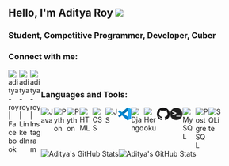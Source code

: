 ## Hello, I'm Aditya Roy <img src="https://raw.githubusercontent.com/MartinHeinz/MartinHeinz/master/wave.gif" width="10px">
### Student, Competitive Programmer, Developer, Cuber

### Connect with me:

<a href="https://www.facebook.com/2017ROYA02">
<img align="left" alt="aditya-roy | Facebook" width="22px" src="https://upload.wikimedia.org/wikipedia/commons/4/44/Facebook_Logo.png" />
</a>
<a href="https://www.linkedin.com/in/aditya-roy-b59ba386/">
<img align="left" alt="aditya-roy | LinkedIn" width="22px" src="https://cdn-icons-png.flaticon.com/512/174/174857.png" />
</a>
<a href="https://www.instagram.com/__._adi_.__/">
<img align="left" alt="aditya-roy | Instagram" width="22px" src="http://assets.stickpng.com/images/580b57fcd9996e24bc43c521.png" />
</a
<br/>
<br />

### Languages and Tools:
<img align="left" alt="Java" width="26px" src="https://cdn.freebiesupply.com/logos/thumbs/2x/java-4-logo.png" />
<img align="left" alt="Python" width="26px" src="https://upload.wikimedia.org/wikipedia/commons/thumb/c/c3/Python-logo-notext.svg/600px-Python-logo-notext.svg.png" />
<img align="left" alt="Python" width="26px" src="https://upload.wikimedia.org/wikipedia/commons/thumb/1/18/ISO_C%2B%2B_Logo.svg/306px-ISO_C%2B%2B_Logo.svg.png" />
<img align="left" alt="HTML" width="26px" src="https://iconape.com/wp-content/files/im/353223/svg/html5-without-wordmark-color.svg" />
<img align="left" alt="CSS" width="26px" src="https://upload.wikimedia.org/wikipedia/commons/thumb/6/62/CSS3_logo.svg/800px-CSS3_logo.svg.png" />
<img align="left" alt="JS" width="26px" src="https://cdn.freebiesupply.com/logos/large/2x/logo-javascript-logo-png-transparent.png" />
<img align="left" alt="Visual Studio Code" width="26px" src="https://raw.githubusercontent.com/github/explore/80688e429a7d4ef2fca1e82350fe8e3517d3494d/topics/visual-studio-code/visual-studio-code.png" />
<img align="left" alt="Django" width="26px" src="https://icon-library.com/images/django-icon/django-icon-0.jpg" />
<img align="left" alt="Heroku" width="26px" src="https://www.nicepng.com/png/full/223-2233246_heroku-logo-salesforce-heroku.png" />
<img align="left" alt="GitHub" width="26px" src="https://raw.githubusercontent.com/github/explore/78df643247d429f6cc873026c0622819ad797942/topics/github/github.png" />
<img align="left" alt="Terminal" width="26px" src="https://raw.githubusercontent.com/github/explore/80688e429a7d4ef2fca1e82350fe8e3517d3494d/topics/terminal/terminal.png" />
<img align="left" alt="MySQL" width="26px" src="https://brandslogos.com/wp-content/uploads/images/large/mysql-logo-1.png" />
<img align="left" alt="PostgreSQL" width="26px" src="https://www.pngkit.com/png/full/122-1229104_postgresql-elephant-logo-postgres-icon.png" />
<img align="left" alt="SQLite" width="26px" src="https://upload.wikimedia.org/wikipedia/commons/thumb/9/97/Sqlite-square-icon.svg/1200px-Sqlite-square-icon.svg.png" />
<br>
<br>

</details>

<br>
<img align="left" alt="Aditya's GitHub Stats" src="https://github-readme-stats.vercel.app/api?username=codenamecypher&show_icons=true&theme=tokyonight" />

<img align="left" alt="Aditya's GitHub Stats" src="https://github-readme-stats.vercel.app/api/top-langs/?username=CodenameCypher&layout=compact&show_icons=true&hide_border=true" />

